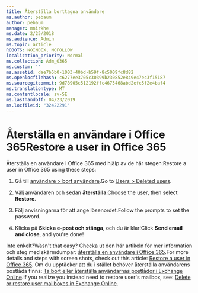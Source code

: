 ```yaml
---
title: Återställa borttagna användare
ms.author: pebaum
author: pebaum
manager: mnirkhe
ms.date: 2/25/2018
ms.audience: Admin
ms.topic: article
ROBOTS: NOINDEX, NOFOLLOW
localization_priority: Normal
ms.collection: Adm_O365
ms.custom: ''
ms.assetid: dae7b5b0-1003-40bd-b59f-8c5009fc8d82
ms.openlocfilehash: c6277ee3705c30399b230852e849e47ec3f15187
ms.sourcegitcommit: 9d78905c512192ffc4675468abd2efc5f2e4baf4
ms.translationtype: MT
ms.contentlocale: sv-SE
ms.lasthandoff: 04/23/2019
ms.locfileid: "32422291"
---
```

# <a name="restore-a-user-in-office-365"></a><span data-ttu-id="d5da5-102">Återställa en användare i Office 365</span><span class="sxs-lookup"><span data-stu-id="d5da5-102">Restore a user in Office 365</span></span>

<span data-ttu-id="d5da5-103">Återställa en användare i Office 365 med hjälp av de här stegen:</span><span class="sxs-lookup"><span data-stu-id="d5da5-103">Restore a user in Office 365 using these steps:</span></span>
  
1. <span data-ttu-id="d5da5-104">Gå till [användare \> bort användare](https://admin.microsoft.com/adminportal/home#/deletedusers).</span><span class="sxs-lookup"><span data-stu-id="d5da5-104">Go to [Users \> Deleted users](https://admin.microsoft.com/adminportal/home#/deletedusers).</span></span>
    
2. <span data-ttu-id="d5da5-105">Välj användaren och sedan **återställa**.</span><span class="sxs-lookup"><span data-stu-id="d5da5-105">Choose the user, then select **Restore**.</span></span>
    
3. <span data-ttu-id="d5da5-106">Följ anvisningarna för att ange lösenordet.</span><span class="sxs-lookup"><span data-stu-id="d5da5-106">Follow the prompts to set the password.</span></span>
    
4. <span data-ttu-id="d5da5-107">Klicka på **Skicka e-post och stänga**, och du är klar!</span><span class="sxs-lookup"><span data-stu-id="d5da5-107">Click **Send email and close**, and you're done!</span></span>
    

<span data-ttu-id="d5da5-108">Inte enkelt?</span><span class="sxs-lookup"><span data-stu-id="d5da5-108">Wasn't that easy?</span></span> <span data-ttu-id="d5da5-109">Checka ut den här artikeln för mer information och steg med skärmdumpar: [återställa en användare i Office 365](https://support.office.com/article/2c261e42-5dd1-48b0-845f-2a016d29cfc1.aspx).</span><span class="sxs-lookup"><span data-stu-id="d5da5-109">For more details and steps with screen shots, check out this article: [Restore a user in Office 365](https://support.office.com/article/2c261e42-5dd1-48b0-845f-2a016d29cfc1.aspx).</span></span> <span data-ttu-id="d5da5-110">Om du upptäcker att du i stället behöver återställa användarens postlåda finns: [Ta bort eller återställa användarnas postlådor i Exchange Online](https://docs.microsoft.com/exchange/recipients-in-exchange-online/delete-or-restore-mailboxes).</span><span class="sxs-lookup"><span data-stu-id="d5da5-110">If you realize you instead need to restore user's mailbox, see: [Delete or restore user mailboxes in Exchange Online](https://docs.microsoft.com/exchange/recipients-in-exchange-online/delete-or-restore-mailboxes).</span></span>